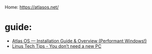 Home: https://atlasos.net/

# guide:
- [Atlas OS — Installation Guide & Overview (Performant Windows!)](https://youtu.be/GoO36Tj5TGE)
- [Linus Tech Tips - You don’t need a new PC](https://youtu.be/dc7CIkZcWYE)
